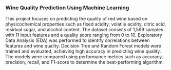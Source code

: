 ### Wine Quality Prediction Using Machine Learning  
This project focuses on predicting the quality of red wine based on physicochemical properties such as fixed acidity, volatile acidity, citric acid, residual sugar, and alcohol content. The dataset consists of 1,599 samples with 11 input features and a quality score ranging from 0 to 10. Exploratory Data Analysis (EDA) was performed to identify correlations between features and wine quality. Decision Tree and Random Forest models were trained and evaluated, achieving high accuracy in predicting wine quality. The models were compared using performance metrics such as accuracy, precision, recall, and F1-score to determine the best-performing algorithm.

